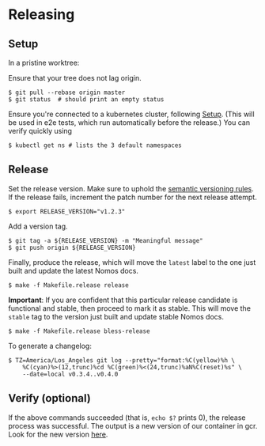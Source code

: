 # Releasing

## Setup

In a pristine worktree:

Ensure that your tree does not lag origin.

```console
$ git pull --rebase origin master
$ git status  # should print an empty status
```

Ensure you're connected to a kubernetes cluster, following
[Setup](dev_setup.md#initial-setup-of-your-cluster-in-gce-one-time). (This will
be used in e2e tests, which run automatically before the release.) You can
verify quickly using

```console
$ kubectl get ns # lists the 3 default namespaces
```

## Release

Set the release version. Make sure to uphold the [semantic versioning
rules](http://semver.org). If the release fails, increment the patch number for
the next release attempt.

```console
$ export RELEASE_VERSION="v1.2.3"
```

Add a version tag.

```console
$ git tag -a ${RELEASE_VERSION} -m "Meaningful message"
$ git push origin ${RELEASE_VERSION}
```

Finally, produce the release, which will move the `latest` label to the one just
built and update the latest Nomos docs.

```console
$ make -f Makefile.release release
```

**Important**: If you are confident that this particular release candidate is
functional and stable, then proceed to mark it as stable. This will move the
`stable` tag to the version just built and update stable Nomos docs.

```console
$ make -f Makefile.release bless-release
```

To generate a changelog:

```
$ TZ=America/Los_Angeles git log --pretty="format:%C(yellow)%h \
    %C(cyan)%>(12,trunc)%cd %C(green)%<(24,trunc)%aN%C(reset)%s" \
    --date=local v0.3.4..v0.4.0
```

## Verify (optional)

If the above commands succeeded (that is, `echo $?` prints 0), the release
process was successful. The output is a new version of our container in gcr.
Look for the new version
[here](https://pantheon.corp.google.com/gcr/images/nomos-release/GLOBAL/installer?project=nomos-release&organizationId=433637338589&gcrImageListsize=50).

